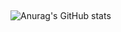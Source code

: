 ## 

![Anurag's GitHub stats](https://github-readme-stats.vercel.app/api?username=novacoo&show_icons=true&theme=onedark)
